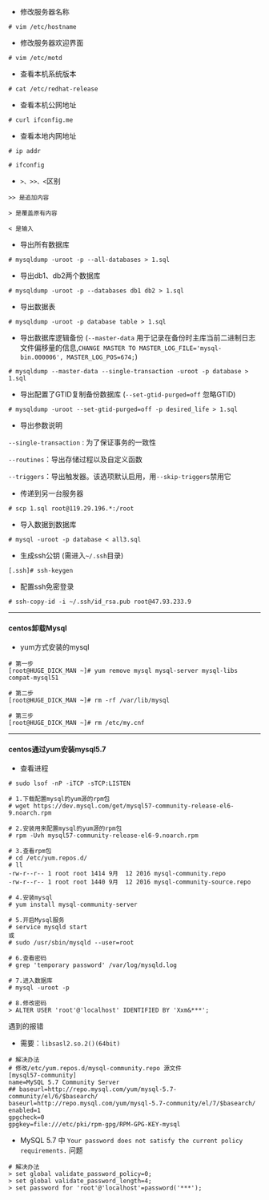 * 修改服务器名称

`# vim /etc/hostname`

* 修改服务器欢迎界面

`# vim /etc/motd`

* 查看本机系统版本

`# cat /etc/redhat-release `

* 查看本机公网地址

`# curl ifconfig.me`

* 查看本地内网地址

`# ip addr`

`# ifconfig`

* `>、>>、<`区别

`>> 是追加内容`

`> 是覆盖原有内容`

`< 是输入`

* 导出所有数据库

`# mysqldump -uroot -p --all-databases > 1.sql`

* 导出db1、db2两个数据库

`# mysqldump -uroot -p --databases db1 db2 > 1.sql`

* 导出数据表

`# mysqldump -uroot -p database table > 1.sql`

* 导出数据库逻辑备份 (`--master-data` 用于记录在备份时主库当前二进制日志文件偏移量的信息,`CHANGE MASTER TO MASTER_LOG_FILE='mysql-bin.000006', MASTER_LOG_POS=674;`)

`# mysqldump --master-data --single-transaction -uroot -p database > 1.sql`


* 导出配置了GTID复制备份数据库 (`--set-gtid-purged=off` 忽略GTID)

`# mysqldump -uroot --set-gtid-purged=off -p desired_life > 1.sql`

* 导出参数说明

`--single-transaction` : 为了保证事务的一致性

`--routines`：导出存储过程以及自定义函数  

`--triggers`：导出触发器。该选项默认启用，用`--skip-triggers`禁用它


* 传递到另一台服务器

`# scp 1.sql root@119.29.196.*:/root`

* 导入数据到数据库

`# mysql -uroot -p database < all3.sql`

* 生成ssh公钥 (需进入`~/.ssh`目录)

`[.ssh]# ssh-keygen`

* 配置ssh免密登录

`# ssh-copy-id -i ~/.ssh/id_rsa.pub root@47.93.233.9`

---

#### centos卸载Mysql

* yum方式安装的mysql

```
# 第一步
[root@HUGE_DICK_MAN ~]# yum remove mysql mysql-server mysql-libs compat-mysql51

# 第二步
[root@HUGE_DICK_MAN ~]# rm -rf /var/lib/mysql

# 第三步
[root@HUGE_DICK_MAN ~]# rm /etc/my.cnf
```

--- 

#### centos通过yum安装mysql5.7

* 查看进程

`# sudo lsof -nP -iTCP -sTCP:LISTEN`

```
# 1.下载配置mysql的yum源的rpm包
# wget https://dev.mysql.com/get/mysql57-community-release-el6-9.noarch.rpm

# 2.安装用来配置mysql的yum源的rpm包
# rpm -Uvh mysql57-community-release-el6-9.noarch.rpm

# 3.查看rpm包
# cd /etc/yum.repos.d/
# ll
-rw-r--r-- 1 root root 1414 9月  12 2016 mysql-community.repo
-rw-r--r-- 1 root root 1440 9月  12 2016 mysql-community-source.repo

# 4.安装mysql
# yum install mysql-community-server

# 5.开启Mysql服务
# service mysqld start 
或
# sudo /usr/sbin/mysqld --user=root

# 6.查看密码
# grep 'temporary password' /var/log/mysqld.log

# 7.进入数据库
# mysql -uroot -p 

# 8.修改密码
> ALTER USER 'root'@'localhost' IDENTIFIED BY 'Xxm&***';

```

遇到的报错

* 需要：`libsasl2.so.2()(64bit)`

```
# 解决办法
# 修改/etc/yum.repos.d/mysql-community.repo 源文件
[mysql57-community]
name=MySQL 5.7 Community Server
## baseurl=http://repo.mysql.com/yum/mysql-5.7-community/el/6/$basearch/   
baseurl=http://repo.mysql.com/yum/mysql-5.7-community/el/7/$basearch/
enabled=1
gpgcheck=0
gpgkey=file:///etc/pki/rpm-gpg/RPM-GPG-KEY-mysql
```

* MySQL 5.7 中 `Your password does not satisfy the current policy requirements.` 问题

```
# 解决办法
> set global validate_password_policy=0;  
> set global validate_password_length=4;
> set password for 'root'@'localhost'=password('***');
```